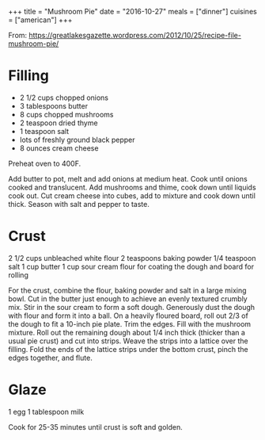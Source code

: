 +++
title = "Mushroom Pie"
date = "2016-10-27"
meals = ["dinner"]
cuisines = ["american"]
+++

From: https://greatlakesgazette.wordpress.com/2012/10/25/recipe-file-mushroom-pie/

# Filling
* 2 1/2 cups chopped onions
* 3 tablespoons butter
* 8 cups chopped mushrooms
* 2 teaspoon dried thyme
* 1 teaspoon salt
* lots of freshly ground black pepper
* 8 ounces cream cheese

Preheat oven to 400F.

Add butter to pot, melt and add onions at medium heat. Cook until onions cooked and translucent. 
Add mushrooms and thime, cook down until liquids cook out. Cut cream cheese into cubes, add to mixture and cook down
until thick. Season with salt and pepper to taste.

# Crust
2 1/2 cups unbleached white flour
2 teaspoons baking powder
1/4 teaspoon salt
1 cup butter
1 cup sour cream
flour for coating the dough and board for rolling

For the crust, combine the flour, baking powder and salt in a large mixing bowl. Cut in the butter just enough to achieve an evenly textured crumbly mix. Stir in the sour cream to form a soft dough. Generously dust the dough with flour and form it into a ball.
On a heavily floured board, roll out 2/3 of the dough to fit a 10-inch pie plate. Trim the edges. Fill with the mushroom mixture. Roll out the remaining dough about 1/4 inch thick (thicker than a usual pie crust) and cut into strips. Weave the strips into a lattice over the filling. Fold the ends of the lattice strips under the bottom crust, pinch the edges together, and flute.

# Glaze
1 egg
1 tablespoon milk

Cook for 25-35 minutes until crust is soft and golden.
